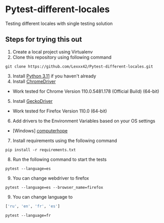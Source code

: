 # Pytest-different-locales

Testing different locales with single testing solution

## Steps for trying this out

1. Create a local project using Virtualenv
2. Clone this repository using following command

```shell
git clone https://github.com/Lexxx42/Pytest-different-locales.git
```

3. Install [Python 3.11](https://www.python.org/downloads/) if you haven't already
4. Install [ChromeDriver](https://chromedriver.chromium.org/downloads)

+ Work tested for Chrome Version 110.0.5481.178 (Official Build) (64-bit)

5. Install [GeckoDriver](https://github.com/mozilla/geckodriver/releases/)

+ Work tested for Firefox Version 110.0 (64-bit)

6. Add drivers to the Environment Variables based on your OS settings

+ [Windows] [computerhope](https://www.computerhope.com/issues/ch000549.htm)

7. Install requirements using the following command

```shell
pip install -r requirements.txt
```

8. Run the following command to start the tests

```shell
pytest --language=es
```

9. You can change webdriver to firefox

```shell
pytest --language=es --browser_name=firefox
```

9. You can change language to

```python
['ru', 'en', 'fr', 'es']
```

```shell
pytest --language=fr
```
